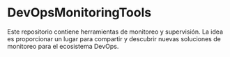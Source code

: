 # DevOpsMonitoringTools
Este repositorio contiene herramientas de monitoreo y supervisión. La idea es proporcionar un lugar para compartir y descubrir nuevas soluciones de monitoreo para el ecosistema DevOps.
